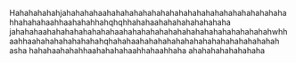 Hahahahahahjahahahahaahahahahahahahahahahahahahahahahahahahahahhahahahaahhaahahahhahqhqhhahahaahahahahahahahaha jahahahaahahahahahahahahaahahahahahahahahahahahahahahahahahwhhaahhaahahahahahahahahqhahahaahahahahahahahahahahahahahahahah asha hahahaahahahhaahahahahaahhahaahhaha ahahahahahahahaha